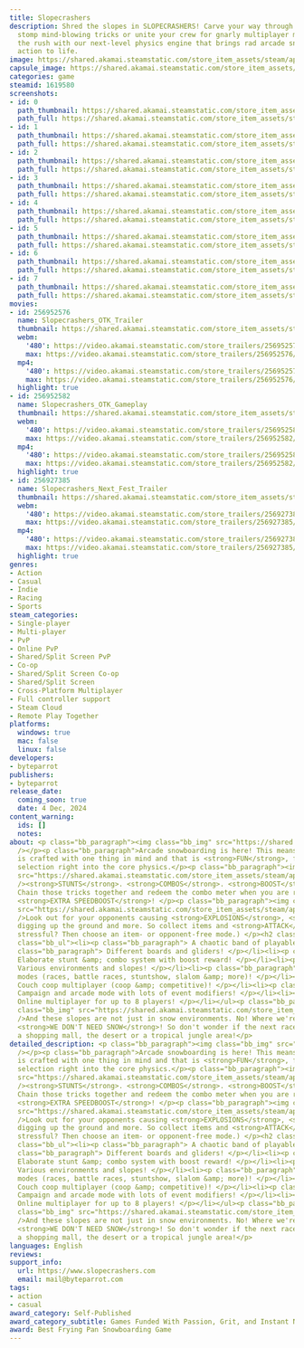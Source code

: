 ```yaml
---
title: Slopecrashers
description: Shred the slopes in SLOPECRASHERS! Carve your way through epic courses,
  stomp mind-blowing tricks or unite your crew for gnarly multiplayer mayhem. Feel
  the rush with our next-level physics engine that brings rad arcade snowboarding
  action to life.
image: https://shared.akamai.steamstatic.com/store_item_assets/steam/apps/1619580/header.jpg?t=1731765121
capsule_image: https://shared.akamai.steamstatic.com/store_item_assets/steam/apps/1619580/d5e67e436dd5e8cc53284a87cce00f550311c902/capsule_231x87.jpg?t=1731765121
categories: game
steamid: 1619580
screenshots:
- id: 0
  path_thumbnail: https://shared.akamai.steamstatic.com/store_item_assets/steam/apps/1619580/ss_068a507d626da8fd87ca4f146144956532d6d2b4.600x338.jpg?t=1731765121
  path_full: https://shared.akamai.steamstatic.com/store_item_assets/steam/apps/1619580/ss_068a507d626da8fd87ca4f146144956532d6d2b4.1920x1080.jpg?t=1731765121
- id: 1
  path_thumbnail: https://shared.akamai.steamstatic.com/store_item_assets/steam/apps/1619580/ss_470354f05b524a6b0d20f412ba134c6de89344d3.600x338.jpg?t=1731765121
  path_full: https://shared.akamai.steamstatic.com/store_item_assets/steam/apps/1619580/ss_470354f05b524a6b0d20f412ba134c6de89344d3.1920x1080.jpg?t=1731765121
- id: 2
  path_thumbnail: https://shared.akamai.steamstatic.com/store_item_assets/steam/apps/1619580/ss_20e1073d52416a235e947d74cd43e5d8989ce720.600x338.jpg?t=1731765121
  path_full: https://shared.akamai.steamstatic.com/store_item_assets/steam/apps/1619580/ss_20e1073d52416a235e947d74cd43e5d8989ce720.1920x1080.jpg?t=1731765121
- id: 3
  path_thumbnail: https://shared.akamai.steamstatic.com/store_item_assets/steam/apps/1619580/ss_68610c0e8bd04699cdd5ddc2b1d47aa66929c947.600x338.jpg?t=1731765121
  path_full: https://shared.akamai.steamstatic.com/store_item_assets/steam/apps/1619580/ss_68610c0e8bd04699cdd5ddc2b1d47aa66929c947.1920x1080.jpg?t=1731765121
- id: 4
  path_thumbnail: https://shared.akamai.steamstatic.com/store_item_assets/steam/apps/1619580/ss_6e61cf8c5ffafafbbcc383f41c290d436d7a110d.600x338.jpg?t=1731765121
  path_full: https://shared.akamai.steamstatic.com/store_item_assets/steam/apps/1619580/ss_6e61cf8c5ffafafbbcc383f41c290d436d7a110d.1920x1080.jpg?t=1731765121
- id: 5
  path_thumbnail: https://shared.akamai.steamstatic.com/store_item_assets/steam/apps/1619580/ss_326ed0f1674892e380636d06c263eefb25b9fca2.600x338.jpg?t=1731765121
  path_full: https://shared.akamai.steamstatic.com/store_item_assets/steam/apps/1619580/ss_326ed0f1674892e380636d06c263eefb25b9fca2.1920x1080.jpg?t=1731765121
- id: 6
  path_thumbnail: https://shared.akamai.steamstatic.com/store_item_assets/steam/apps/1619580/ss_352e2f7995589df78ab9f2174c2bf2302c1ec32b.600x338.jpg?t=1731765121
  path_full: https://shared.akamai.steamstatic.com/store_item_assets/steam/apps/1619580/ss_352e2f7995589df78ab9f2174c2bf2302c1ec32b.1920x1080.jpg?t=1731765121
- id: 7
  path_thumbnail: https://shared.akamai.steamstatic.com/store_item_assets/steam/apps/1619580/ss_69291f89a823bbc331e4ba47012126106a038147.600x338.jpg?t=1731765121
  path_full: https://shared.akamai.steamstatic.com/store_item_assets/steam/apps/1619580/ss_69291f89a823bbc331e4ba47012126106a038147.1920x1080.jpg?t=1731765121
movies:
- id: 256952576
  name: Slopecrashers_OTK_Trailer
  thumbnail: https://shared.akamai.steamstatic.com/store_item_assets/steam/apps/256952576/movie.293x165.jpg?t=1686742360
  webm:
    '480': https://video.akamai.steamstatic.com/store_trailers/256952576/movie480_vp9.webm?t=1686742360
    max: https://video.akamai.steamstatic.com/store_trailers/256952576/movie_max_vp9.webm?t=1686742360
  mp4:
    '480': https://video.akamai.steamstatic.com/store_trailers/256952576/movie480.mp4?t=1686742360
    max: https://video.akamai.steamstatic.com/store_trailers/256952576/movie_max.mp4?t=1686742360
  highlight: true
- id: 256952582
  name: Slopecrashers_OTK_Gameplay
  thumbnail: https://shared.akamai.steamstatic.com/store_item_assets/steam/apps/256952582/movie.293x165.jpg?t=1686742365
  webm:
    '480': https://video.akamai.steamstatic.com/store_trailers/256952582/movie480_vp9.webm?t=1686742365
    max: https://video.akamai.steamstatic.com/store_trailers/256952582/movie_max_vp9.webm?t=1686742365
  mp4:
    '480': https://video.akamai.steamstatic.com/store_trailers/256952582/movie480.mp4?t=1686742365
    max: https://video.akamai.steamstatic.com/store_trailers/256952582/movie_max.mp4?t=1686742365
  highlight: true
- id: 256927385
  name: Slopecrashers_Next_Fest_Trailer
  thumbnail: https://shared.akamai.steamstatic.com/store_item_assets/steam/apps/256927385/movie.293x165.jpg?t=1675152642
  webm:
    '480': https://video.akamai.steamstatic.com/store_trailers/256927385/movie480_vp9.webm?t=1675152642
    max: https://video.akamai.steamstatic.com/store_trailers/256927385/movie_max_vp9.webm?t=1675152642
  mp4:
    '480': https://video.akamai.steamstatic.com/store_trailers/256927385/movie480.mp4?t=1675152642
    max: https://video.akamai.steamstatic.com/store_trailers/256927385/movie_max.mp4?t=1675152642
  highlight: true
genres:
- Action
- Casual
- Indie
- Racing
- Sports
steam_categories:
- Single-player
- Multi-player
- PvP
- Online PvP
- Shared/Split Screen PvP
- Co-op
- Shared/Split Screen Co-op
- Shared/Split Screen
- Cross-Platform Multiplayer
- Full controller support
- Steam Cloud
- Remote Play Together
platforms:
  windows: true
  mac: false
  linux: false
developers:
- byteparrot
publishers:
- byteparrot
release_date:
  coming_soon: true
  date: 4 Dec, 2024
content_warning:
  ids: []
  notes:
about: <p class="bb_paragraph"><img class="bb_img" src="https://shared.akamai.steamstatic.com/store_item_assets/steam/apps/1619580/extras/snowboarding.gif?t=1731765121"
  /></p><p class="bb_paragraph">Arcade snowboarding is here! This means <strong>SLOPECRASHERS</strong>
  is crafted with one thing in mind and that is <strong>FUN</strong>, from the character
  selection right into the core physics.</p><p class="bb_paragraph"><img class="bb_img"
  src="https://shared.akamai.steamstatic.com/store_item_assets/steam/apps/1619580/extras/stunts.gif?t=1731765121"
  /><strong>STUNTS</strong>. <strong>COMBOS</strong>. <strong>BOOST</strong>. <strong>REPEAT</strong>!
  Chain those tricks together and redeem the combo meter when you are ready for that
  <strong>EXTRA SPEEDBOOST</strong>! </p><p class="bb_paragraph"><img class="bb_img"
  src="https://shared.akamai.steamstatic.com/store_item_assets/steam/apps/1619580/extras/combatitems.gif?t=1731765121"
  />Look out for your opponents causing <strong>EXPLOSIONS</strong>, <strong>MOLES</strong>
  digging up the ground and more. So collect items and <strong>ATTACK</strong>! (Too
  stressful? Then choose an item- or opponent-free mode.) </p><h2 class="bb_tag">FEATURES:</h2><ul
  class="bb_ul"><li><p class="bb_paragraph"> A chaotic band of playable animals! </p></li><li><p
  class="bb_paragraph"> Different boards and gliders! </p></li><li><p class="bb_paragraph">
  Elaborate stunt &amp; combo system with boost reward! </p></li><li><p class="bb_paragraph">
  Various environments and slopes! </p></li><li><p class="bb_paragraph"> Lots of game
  modes (races, battle races, stuntshow, slalom &amp; more)! </p></li><li><p class="bb_paragraph">
  Couch coop multiplayer (coop &amp; competitive)! </p></li><li><p class="bb_paragraph">
  Campaign and arcade mode with lots of event modifiers! </p></li><li><p class="bb_paragraph">
  Online multiplayer for up to 8 players! </p></li></ul><p class="bb_paragraph"><img
  class="bb_img" src="https://shared.akamai.steamstatic.com/store_item_assets/steam/apps/1619580/extras/environments.gif?t=1731765121"
  />And these slopes are not just in snow environments. No! Where we're shredding,
  <strong>WE DON'T NEED SNOW</strong>! So don't wonder if the next race starts in
  a shopping mall, the desert or a tropical jungle area!</p>
detailed_description: <p class="bb_paragraph"><img class="bb_img" src="https://shared.akamai.steamstatic.com/store_item_assets/steam/apps/1619580/extras/snowboarding.gif?t=1731765121"
  /></p><p class="bb_paragraph">Arcade snowboarding is here! This means <strong>SLOPECRASHERS</strong>
  is crafted with one thing in mind and that is <strong>FUN</strong>, from the character
  selection right into the core physics.</p><p class="bb_paragraph"><img class="bb_img"
  src="https://shared.akamai.steamstatic.com/store_item_assets/steam/apps/1619580/extras/stunts.gif?t=1731765121"
  /><strong>STUNTS</strong>. <strong>COMBOS</strong>. <strong>BOOST</strong>. <strong>REPEAT</strong>!
  Chain those tricks together and redeem the combo meter when you are ready for that
  <strong>EXTRA SPEEDBOOST</strong>! </p><p class="bb_paragraph"><img class="bb_img"
  src="https://shared.akamai.steamstatic.com/store_item_assets/steam/apps/1619580/extras/combatitems.gif?t=1731765121"
  />Look out for your opponents causing <strong>EXPLOSIONS</strong>, <strong>MOLES</strong>
  digging up the ground and more. So collect items and <strong>ATTACK</strong>! (Too
  stressful? Then choose an item- or opponent-free mode.) </p><h2 class="bb_tag">FEATURES:</h2><ul
  class="bb_ul"><li><p class="bb_paragraph"> A chaotic band of playable animals! </p></li><li><p
  class="bb_paragraph"> Different boards and gliders! </p></li><li><p class="bb_paragraph">
  Elaborate stunt &amp; combo system with boost reward! </p></li><li><p class="bb_paragraph">
  Various environments and slopes! </p></li><li><p class="bb_paragraph"> Lots of game
  modes (races, battle races, stuntshow, slalom &amp; more)! </p></li><li><p class="bb_paragraph">
  Couch coop multiplayer (coop &amp; competitive)! </p></li><li><p class="bb_paragraph">
  Campaign and arcade mode with lots of event modifiers! </p></li><li><p class="bb_paragraph">
  Online multiplayer for up to 8 players! </p></li></ul><p class="bb_paragraph"><img
  class="bb_img" src="https://shared.akamai.steamstatic.com/store_item_assets/steam/apps/1619580/extras/environments.gif?t=1731765121"
  />And these slopes are not just in snow environments. No! Where we're shredding,
  <strong>WE DON'T NEED SNOW</strong>! So don't wonder if the next race starts in
  a shopping mall, the desert or a tropical jungle area!</p>
languages: English
reviews:
support_info:
  url: https://www.slopecrashers.com
  email: mail@byteparrot.com
tags:
- action
- casual
award_category: Self-Published
award_category_subtitle: Games Funded With Passion, Grit, and Instant Noodles
award: Best Frying Pan Snowboarding Game
---
```


